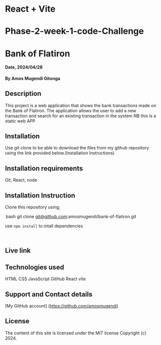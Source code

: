 # React + Vite

# Phase-2-week-1-code-Challenge
# Bank of Flatiron

#### Date, 2024/04/28

#### By Amos Mugendi Gitonga

## Description
This project is a web application that shows the bank transactions made on the Bank of Flatiron.
The application allows the user to add a new transaction and search for an existing transaction in the system
NB this is a static web APP

## Installation
Use git clone to be able to download the files from my github repository using the link provided below.(Installation Instructions)

## Installation requirements
Git, React, node 

## Installation Instruction
Clone this repository using;

⁠ bash
git clone git@github.com:amosmugendi/bank-of-flatiron.git

use `npm install` 
to intall dependencies

 ⁠

## Live link

## Technologies used
HTML
CSS
JavaScript
GitHub
React
vite

## Support and Contact details
[My GitHub account] (https://github.com/amosmugendi)

## License 
The content of this site is licensed under the MIT license
Copyright (c) 2024.
